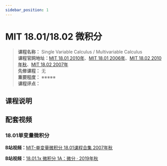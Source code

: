 ```yaml
---
sidebar_position: 1
---
```


# MIT 18.01/18.02 微积分

>**课程名称：** Single Variable Calculus / Multivariable Calculus    
**课程官网地址：**[MIT 18.01 2010年](https://ocw.mit.edu/courses/18-01sc-single-variable-calculus-fall-2010/)、[MIT 18.01 2006年](https://ocw.mit.edu/courses/18-01-single-variable-calculus-fall-2006/)、[MIT 18.02 2010年秋](https://ocw.mit.edu/courses/18-02sc-multivariable-calculus-fall-2010/)、[MIT 18.02 2007年](https://ocw.mit.edu/courses/18-02-multivariable-calculus-fall-2007/)      
**先修课程：** 无  
**重要程度：** ※※※※※  
**课程评点：** 

## 课程说明




## 配套视频
### 18.01单变量微积分
**B站视频：**[MIT-单变量微积分 18.01课程合集 2007年秋](https://www.bilibili.com/video/BV12r4y147RH)

**B站视频：**[18.01.1x 微积分 1A：微分 · 2019年秋](https://www.bilibili.com/video/BV19f4y117Tq)

